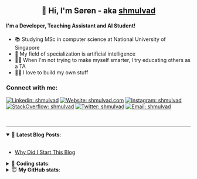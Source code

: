 <h2 align="center">
	👋 Hi, I'm Søren - aka <a href="https://shmulvad.com">shmulvad</a>
</h2>

#### I'm a Developer, Teaching Assistant and AI Student!
- 📚 Studying MSc in computer science at National University of Singapore
- 🧠 My field of specialization is artificial intelligence
- 👨‍🏫 When I'm not trying to make myself smarter, I try educating others as a TA
- 👨‍💻 I love to build my own stuff

### Connect with me:

[![Linkedin: shmulvad](https://img.shields.io/badge/shmulvad-blue?style=flat&logo=Linkedin&logoColor=white)][linkedin]
[![Website: shmulvad.com](https://img.shields.io/badge/shmulvad.com-47CCCC?&style=flat&logo=Google-Chrome&logoColor=white)][website]
[![Instagram: shmulvad](https://img.shields.io/badge/-@shmulvad-purple?style=flat&logo=Instagram&logoColor=white)][instagram]
[![StackOverflow: shmulvad](https://img.shields.io/badge/shmulvad-FE7A16?style=flat&logo=stack-overflow&logoColor=white)][stackOverflow]
[![Twitter: shmulvad](https://img.shields.io/badge/@shmulvad-1ca0f1?style=flat&logo=twitter&logoColor=white)][twitter]
[![Email: shmulvad](https://img.shields.io/badge/shmulvad-D14836?style=flat&logo=gmail&logoColor=white)][mail]

<br />

---

<details open>
 <summary>📕 <b>Latest Blog Posts</b>: </summary>

<br>

<!-- BLOG-POST-LIST:START -->
- [Why Did I Start This Blog](https://shmulvad.com/blog/why-did-start-this-blog)
<!-- BLOG-POST-LIST:END -->

</details>

<!-- --- -->

<details>
 <summary>🤖 <b>Coding stats</b>: </summary>

<br>

<!--START_SECTION:waka-->
**I'm a Night 🦉** 

```text
🌞 Morning    102 commits    ██░░░░░░░░░░░░░░░░░░░░░░░   9.95% 
🌆 Daytime    390 commits    █████████░░░░░░░░░░░░░░░░   38.05% 
🌃 Evening    367 commits    █████████░░░░░░░░░░░░░░░░   35.8% 
🌙 Night      166 commits    ████░░░░░░░░░░░░░░░░░░░░░   16.2%

```


📊 **This Week I Spent My Time On** 

```text
💬 Programming Languages: 
Python                   26 hrs 13 mins      ████████████████░░░░░░░░░   65.52% 
HTML                     5 hrs 24 mins       ███░░░░░░░░░░░░░░░░░░░░░░   13.52% 
Other                    4 hrs 40 mins       ███░░░░░░░░░░░░░░░░░░░░░░   11.66% 
JavaScript               59 mins             ░░░░░░░░░░░░░░░░░░░░░░░░░   2.46% 
CSS                      53 mins             ░░░░░░░░░░░░░░░░░░░░░░░░░   2.23%

🔥 Editors: 
VS Code                  34 hrs 57 mins      █████████████████████░░░░   87.33% 
Zsh                      4 hrs 21 mins       ██░░░░░░░░░░░░░░░░░░░░░░░   10.87% 
Sublime Text             43 mins             ░░░░░░░░░░░░░░░░░░░░░░░░░   1.8%

🐱‍💻 Projects: 
overvaagning-sender      16 hrs 57 mins      ██████████░░░░░░░░░░░░░░░   42.39% 
overvaagning             7 hrs 52 mins       █████░░░░░░░░░░░░░░░░░░░░   19.68% 
overvaagning-admin       7 hrs 18 mins       ████░░░░░░░░░░░░░░░░░░░░░   18.26% 
finanstilsyn-scraper     3 hrs 26 mins       ██░░░░░░░░░░░░░░░░░░░░░░░   8.59% 
search_string            2 hrs 40 mins       █░░░░░░░░░░░░░░░░░░░░░░░░   6.67%

```


 Last Updated on 24/01/2022 18:45:29 UTC
<!--END_SECTION:waka-->

</details>

<!-- --- -->

<details>
 <summary>😇 <b>My GitHub stats</b>: </summary>

<br>

<img align="left" alt="shmulvad's Github Stats" src="https://github-readme-stats.vercel.app/api?username=shmulvad&show_icons=true&hide_border=true" />

</details>



[website]: https://shmulvad.com
[twitter]: https://twitter.com/shmulvad
[linkedin]: https://linkedin.com/in/shmulvad
[instagram]: https://instagram.com/shmulvad
[stackOverflow]: https://stackoverflow.com/users/9248793/shmulvad
[mail]: mailto:shmulvad@gmail.com
[github]: https://github.com/shmulvad
